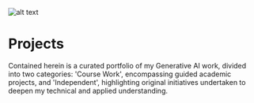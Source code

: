 ![alt text](https://raw.github.com/sobcza11/GenAI/main/Personal%20projects/_supporting/nash_photo.jpg)

# Projects
Contained herein is a curated portfolio of my Generative AI work, divided into two categories: 'Course Work', encompassing guided academic projects, and 'Independent', highlighting original initiatives undertaken to deepen my technical and applied understanding.
